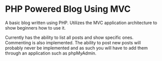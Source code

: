 PHP Powered Blog Using MVC
=======

A basic blog written using PHP. Utilizes the MVC application architecture to show beginners how to use it.

Currently has the ability to list all posts and show specific ones. Commenting is also implemented. The ability to post new posts will probably never be implemented and as such you will have to add them through an application such as phpMyAdmin.
